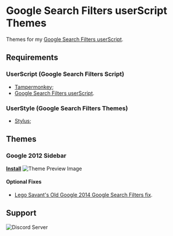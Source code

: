 # Google Search Filters userScript Themes
Themes for my [Google Search Filters userScript](https://github.com/brunobits/Google-Search-Filters-userScript).

## Requirements
### UserScript (Google Search Filters Script)
- [Tampermonkey](https://www.tampermonkey.net/);
- [Google Search Filters userScript](https://github.com/brunobits/Google-Search-Filters-userScript/raw/main/old-google-search-filters-restored.user.js).

### UserStyle (Google Search Filters Themes)
- [Stylus](https://github.com/openstyles/stylus#releases);

## Themes
### Google 2012 Sidebar
[**Install**](https://github.com/brunobits/Google-Search-Filters-userScript-Themes/raw/main/2012-sidebar/theme.user.css)
![Theme Preview Image](https://raw.githubusercontent.com/brunobits/Google-Search-Filters-userScript-Themes/main/2012-sidebar/preview.png)
#### Optional Fixes
- [Lego Savant's Old Google 2014 Google Search Filters fix](https://github.com/brunobits/Google-Search-Filters-userScript-Themes/raw/main/2012-sidebar/optional-fixes/legosavant-old-google-2014.user.css).

## Support
![Discord Server](https://discordapp.com/api/guilds/1140065636857421945/widget.png?style=shield)